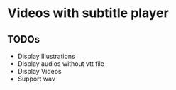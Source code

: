 # Videos with subtitle player

## TODOs

- Display Illustrations
- Display audios without vtt file
- Display Videos
- Support wav
